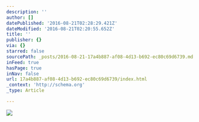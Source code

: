 ```yaml
---
description: ''
author: []
datePublished: '2016-08-21T02:28:29.421Z'
dateModified: '2016-08-21T02:20:55.652Z'
title: ''
publisher: {}
via: {}
starred: false
sourcePath: _posts/2016-08-21-17a4b887-af08-4d13-b692-ec80c69d6739.md
inFeed: true
hasPage: true
inNav: false
url: 17a4b887-af08-4d13-b692-ec80c69d6739/index.html
_context: 'http://schema.org'
_type: Article

---
```

![](https://the-grid-user-content.s3-us-west-2.amazonaws.com/bfcf268f-4055-47c8-89a2-e0d9c4bd50f2.jpg)